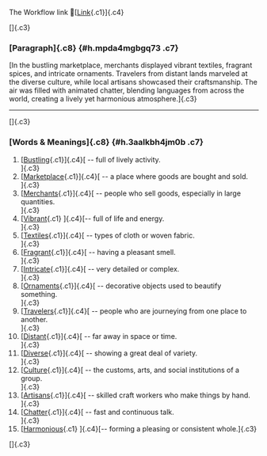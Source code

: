 The Workflow link
👏[[Link](https://www.google.com/url?q=http://www.google.com&sa=D&source=editors&ust=1756035719525176&usg=AOvVaw3WNxLrJ9a5fcUARGZVEmlI){.c1}]{.c4}

[]{.c3}

### [Paragraph]{.c8} {#h.mpda4mgbgq73 .c7}

[In the bustling marketplace, merchants displayed vibrant textiles,
fragrant spices, and intricate ornaments. Travelers from distant lands
marveled at the diverse culture, while local artisans showcased their
craftsmanship. The air was filled with animated chatter, blending
languages from across the world, creating a lively yet harmonious
atmosphere.]{.c3}

------------------------------------------------------------------------

[]{.c3}

### [Words & Meanings]{.c8} {#h.3aalkbh4jm0b .c7}

1.  [[Bustling](https://www.google.com/url?q=http://www.google.com&sa=D&source=editors&ust=1756035719526377&usg=AOvVaw3P2U3o193kDJ0KBw0I4aMm){.c1}]{.c4}[ --
    full of lively activity.\
    ]{.c3}
2.  [[Marketplace](https://www.google.com/url?q=http://www.google.com&sa=D&source=editors&ust=1756035719526655&usg=AOvVaw1hp1-4JSb3V92fbAbbL8c_){.c1}]{.c4}[ --
    a place where goods are bought and sold.\
    ]{.c3}
3.  [[Merchants](https://www.google.com/url?q=http://www.google.com&sa=D&source=editors&ust=1756035719526874&usg=AOvVaw2WtOeIxDLoHD5Cvwc06P7B){.c1}]{.c4}[ --
    people who sell goods, especially in large quantities.\
    ]{.c3}
4.  [[Vibrant](https://www.google.com/url?q=http://www.google.com&sa=D&source=editors&ust=1756035719527151&usg=AOvVaw1lGsAvPOOqVrMVZgckyLkW){.c1}
    ]{.c4}[-- full of life and energy.\
    ]{.c3}
5.  [[Textiles](https://www.google.com/url?q=http://www.google.com&sa=D&source=editors&ust=1756035719527363&usg=AOvVaw1OuG9Ed6IMJV-mMm5aTIPX){.c1}]{.c4}[ --
    types of cloth or woven fabric.\
    ]{.c3}
6.  [[Fragrant](https://www.google.com/url?q=http://www.google.com&sa=D&source=editors&ust=1756035719527564&usg=AOvVaw3EKTCGyeDaidG0YOyVd0j2){.c1}]{.c4}[ --
    having a pleasant smell.\
    ]{.c3}
7.  [[Intricate](https://www.google.com/url?q=http://www.google.com&sa=D&source=editors&ust=1756035719527748&usg=AOvVaw2GjcTMmISQNilzbiqJQeTR){.c1}]{.c4}[ --
    very detailed or complex.\
    ]{.c3}
8.  [[Ornaments](https://www.google.com/url?q=http://www.google.com&sa=D&source=editors&ust=1756035719527948&usg=AOvVaw3C0ZInXikkwcN2a3NCpJIh){.c1}]{.c4}[ --
    decorative objects used to beautify something.\
    ]{.c3}
9.  [[Travelers](https://www.google.com/url?q=http://www.google.com&sa=D&source=editors&ust=1756035719528194&usg=AOvVaw0WWxK0FqjeEro9H99_CtGZ){.c1}]{.c4}[ --
    people who are journeying from one place to another.\
    ]{.c3}
10. [[Distant](https://www.google.com/url?q=http://www.google.com&sa=D&source=editors&ust=1756035719528496&usg=AOvVaw2MZ2y4UBi1eaPF6-GJ1Mep){.c1}]{.c4}[ --
    far away in space or time.\
    ]{.c3}
11. [[Diverse](https://www.google.com/url?q=http://www.google.com&sa=D&source=editors&ust=1756035719528749&usg=AOvVaw3np1vN_xZA9G6e6aXEUKHR){.c1}]{.c4}[ --
    showing a great deal of variety.\
    ]{.c3}
12. [[Culture](https://www.google.com/url?q=http://www.google.com&sa=D&source=editors&ust=1756035719528982&usg=AOvVaw1wUxhC5WNcyBfKL7Knxt7I){.c1}]{.c4}[ --
    the customs, arts, and social institutions of a group.\
    ]{.c3}
13. [[Artisans](https://www.google.com/url?q=http://www.google.com&sa=D&source=editors&ust=1756035719529219&usg=AOvVaw0zVlnXwQmcuWWRzKlbPlP7){.c1}]{.c4}[ --
    skilled craft workers who make things by hand.\
    ]{.c3}
14. [[Chatter](https://www.google.com/url?q=http://www.google.com&sa=D&source=editors&ust=1756035719529435&usg=AOvVaw2-e8DWeD985udL4tss_72c){.c1}]{.c4}[ --
    fast and continuous talk.\
    ]{.c3}
15. [[Harmonious](https://www.google.com/url?q=http://www.google.com&sa=D&source=editors&ust=1756035719529623&usg=AOvVaw3_kCCrUVyzN6xbYbu2PfAp){.c1}
    ]{.c4}[-- forming a pleasing or consistent whole.]{.c3}

[]{.c3}
